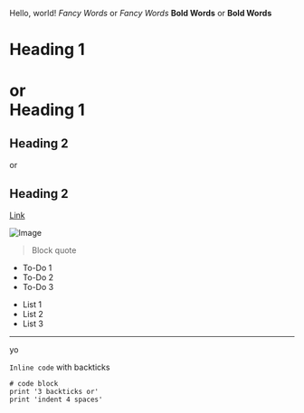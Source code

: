 Hello, world!
*Fancy Words* or _Fancy Words_
**Bold Words** or __Bold Words__
# Heading 1 
or  
Heading 1
=========
## Heading 2 
or 

Heading 2
---------
[Link](http://youtube.com) 

![Image](https://i.pinimg.com/280x280_RS/6f/6f/b1/6f6fb140cb73185c1b6489747f781a59.jpg)

> Block quote

* To-Do 1
* To-Do 2
* To-Do 3

- List 1
- List 2
- List 3

--- 
yo

`Inline code` with backticks

```
# code block
print '3 backticks or'
print 'indent 4 spaces'
```

